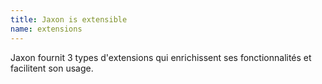 ```yaml
---
title: Jaxon is extensible
name: extensions
---
```


Jaxon fournit 3 types d'extensions qui enrichissent ses fonctionnalités et facilitent son usage.

